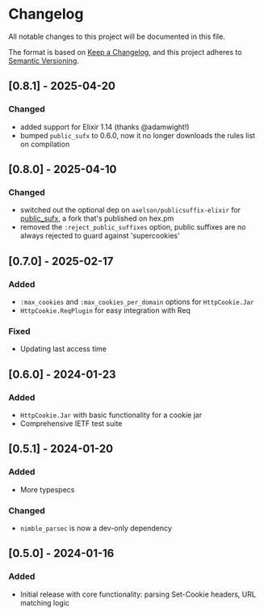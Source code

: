 # Changelog
All notable changes to this project will be documented in this file.

The format is based on [Keep a Changelog](https://keepachangelog.com/en/1.0.0/),
and this project adheres to [Semantic Versioning](https://semver.org/spec/v2.0.0.html).

## [0.8.1] - 2025-04-20

### Changed

- added support for Elixir 1.14 (thanks @adamwight!)
- bumped `public_sufx` to 0.6.0, now it no longer downloads the rules list on compilation

## [0.8.0] - 2025-04-10

### Changed

- switched out the optional dep on `axelson/publicsuffix-elixir` for [public_sufx](https://hex.pm/packages/public_sufx), a fork that's published on hex.pm
- removed the `:reject_public_suffixes` option, public suffixes are no always rejected to guard against 'supercookies'

## [0.7.0] - 2025-02-17

### Added
- `:max_cookies` and `:max_cookies_per_domain` options for `HttpCookie.Jar`
- `HttpCookie.ReqPlugin` for easy integration with Req

### Fixed
- Updating last access time

## [0.6.0] - 2024-01-23

### Added
- `HttpCookie.Jar` with basic functionality for a cookie jar
- Comprehensive IETF test suite

## [0.5.1] - 2024-01-20

### Added
- More typespecs

### Changed
- `nimble_parsec` is now a dev-only dependency

## [0.5.0] - 2024-01-16

### Added
- Initial release with core functionality: parsing Set-Cookie headers, URL matching logic
